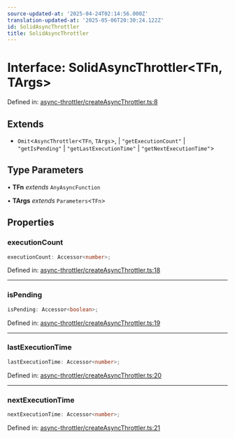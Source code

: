```yaml
---
source-updated-at: '2025-04-24T02:14:56.000Z'
translation-updated-at: '2025-05-06T20:30:24.122Z'
id: SolidAsyncThrottler
title: SolidAsyncThrottler
---
```


<!-- DO NOT EDIT: this page is autogenerated from the type comments -->

# Interface: SolidAsyncThrottler\<TFn, TArgs\>

Defined in: [async-throttler/createAsyncThrottler.ts:8](https://github.com/TanStack/pacer/blob/main/packages/solid-pacer/src/async-throttler/createAsyncThrottler.ts#L8)

## Extends

- `Omit`\<`AsyncThrottler`\<`TFn`, `TArgs`\>, 
  \| `"getExecutionCount"`
  \| `"getIsPending"`
  \| `"getLastExecutionTime"`
  \| `"getNextExecutionTime"`\>

## Type Parameters

• **TFn** *extends* `AnyAsyncFunction`

• **TArgs** *extends* `Parameters`\<`TFn`\>

## Properties

### executionCount

```ts
executionCount: Accessor<number>;
```

Defined in: [async-throttler/createAsyncThrottler.ts:18](https://github.com/TanStack/pacer/blob/main/packages/solid-pacer/src/async-throttler/createAsyncThrottler.ts#L18)

***

### isPending

```ts
isPending: Accessor<boolean>;
```

Defined in: [async-throttler/createAsyncThrottler.ts:19](https://github.com/TanStack/pacer/blob/main/packages/solid-pacer/src/async-throttler/createAsyncThrottler.ts#L19)

***

### lastExecutionTime

```ts
lastExecutionTime: Accessor<number>;
```

Defined in: [async-throttler/createAsyncThrottler.ts:20](https://github.com/TanStack/pacer/blob/main/packages/solid-pacer/src/async-throttler/createAsyncThrottler.ts#L20)

***

### nextExecutionTime

```ts
nextExecutionTime: Accessor<number>;
```

Defined in: [async-throttler/createAsyncThrottler.ts:21](https://github.com/TanStack/pacer/blob/main/packages/solid-pacer/src/async-throttler/createAsyncThrottler.ts#L21)
